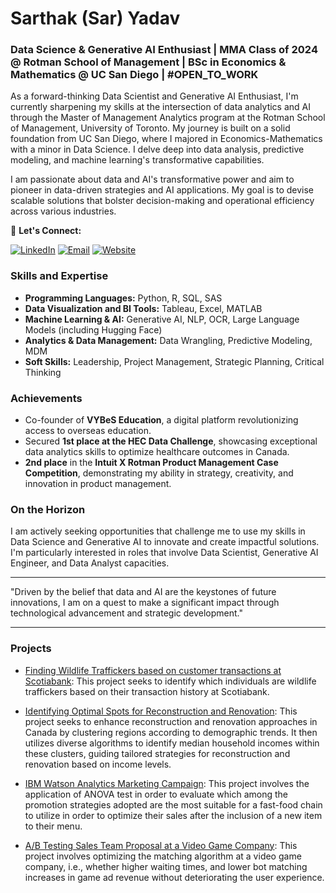 # Sarthak (Sar) Yadav

### Data Science & Generative AI Enthusiast | MMA Class of 2024 @ Rotman School of Management | BSc in Economics & Mathematics @ UC San Diego | #OPEN_TO_WORK

As a forward-thinking Data Scientist and Generative AI Enthusiast, I'm currently sharpening my skills at the intersection of data analytics and AI through the Master of Management Analytics program at the Rotman School of Management, University of Toronto. My journey is built on a solid foundation from UC San Diego, where I majored in Economics-Mathematics with a minor in Data Science. I delve deep into data analysis, predictive modeling, and machine learning's transformative capabilities.

I am passionate about data and AI's transformative power and aim to pioneer in data-driven strategies and AI applications. My goal is to devise scalable solutions that bolster decision-making and operational efficiency across various industries.

🔗 **Let's Connect:**

[![LinkedIn](https://img.shields.io/badge/LinkedIn-%230077B5.svg?&style=for-the-badge&logo=linkedin&logoColor=white)](https://www.linkedin.com/in/sarthak-yadav-356128185) [![Email](https://img.shields.io/badge/Email-D14836?style=for-the-badge&logo=gmail&logoColor=white)](mailto:sarthakyad01@gmail.com) [![Website](https://img.shields.io/badge/Website-0A0A0A?style=for-the-badge&logo=About.me&logoColor=white)](sarthakyad01.wixsite.com/personalsite)

### Skills and Expertise
- **Programming Languages:** Python, R, SQL, SAS
- **Data Visualization and BI Tools:** Tableau, Excel, MATLAB
- **Machine Learning & AI:** Generative AI, NLP, OCR, Large Language Models (including Hugging Face)
- **Analytics & Data Management:** Data Wrangling, Predictive Modeling, MDM
- **Soft Skills:** Leadership, Project Management, Strategic Planning, Critical Thinking

### Achievements
- Co-founder of **VYBeS Education**, a digital platform revolutionizing access to overseas education.
- Secured **1st place at the HEC Data Challenge**, showcasing exceptional data analytics skills to optimize healthcare outcomes in Canada.
- **2nd place** in the **Intuit X Rotman Product Management Case Competition**, demonstrating my ability in strategy, creativity, and innovation in product management.

### On the Horizon
I am actively seeking opportunities that challenge me to use my skills in Data Science and Generative AI to innovate and create impactful solutions. I'm particularly interested in roles that involve Data Scientist, Generative AI Engineer, and Data Analyst capacities.

---

"Driven by the belief that data and AI are the keystones of future innovations, I am on a quest to make a significant impact through technological advancement and strategic development."


---
### Projects
- [Finding Wildlife Traffickers based on customer transactions at Scotiabank](https://github.com/sarthakyad01/IMI.git): This project seeks to identify which individuals are wildlife traffickers based on their transaction history at Scotiabank.
  
- [Identifying Optimal Spots for Reconstruction and Renovation](https://github.com/sarthakyad01/Optimal-Spots-for-Construction-and-Renovation.git): This project seeks to enhance reconstruction and renovation approaches in Canada by clustering regions according to demographic trends. It then utilizes diverse algorithms to identify median household incomes within these clusters, guiding tailored strategies for reconstruction and renovation based on income levels.
  
- [IBM Watson Analytics Marketing Campaign](https://github.com/sarthakyad01/Fast-Food-Marketing-Campaign-A-B-Test.git): This project involves the application of ANOVA test in order to evaluate which among the promotion strategies adopted are the most suitable for a fast-food chain to utilize in order to optimize their sales after the inclusion of a new item to their menu.
  
- [A/B Testing Sales Team Proposal at a Video Game Company](https://github.com/sarthakyad01/A-B-Testing-Sales-Team-Proposal.git): This project involves optimizing the matching algorithm at a video game company, i.e., whether higher waiting times, and lower bot matching increases in game ad revenue without deteriorating the user experience.
<!--
**sarthakyad01/sarthakyad01** is a ✨ _special_ ✨ repository because its `README.md` (this file) appears on your GitHub profile.

Here are some ideas to get you started:

- 🔭 I’m currently working on ...
- 🌱 I’m currently learning ...
- 👯 I’m looking to collaborate on ...
- 🤔 I’m looking for help with ...
- 💬 Ask me about ...
- 📫 How to reach me: ...
- 😄 Pronouns: ...
- ⚡ Fun fact: ...
-->
